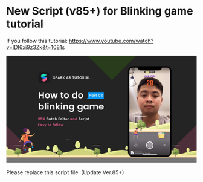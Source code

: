 # New Script (v85+) for Blinking game tutorial


If you follow this tutorial:
https://www.youtube.com/watch?v=IDI6xi9z3Zk&t=1081s

<img src="https://github.com/marudesignstudio/New-Script-v85-for-Blinking-game-tutorial/blob/master/maxresdefault.jpg">

Please replace this script file. (Update Ver.85+)
